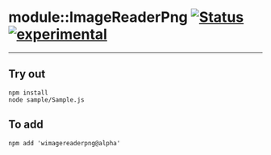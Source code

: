
# module::ImageReaderPng  [![Status](https://github.com/Wandalen/wImageReaderPng/workflows/Test/badge.svg)](https://github.com/Wandalen/wImageReaderPng/actions?query=workflow%3ATest) [![experimental](https://img.shields.io/badge/stability-experimental-orange.svg)](https://github.com/emersion/stability-badges#experimental)

___

## Try out
```
npm install
node sample/Sample.js
```

## To add
```
npm add 'wimagereaderpng@alpha'
```

